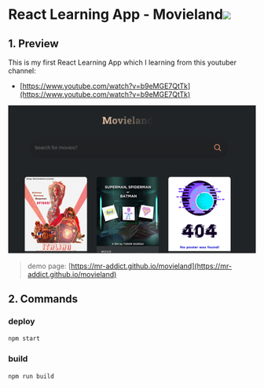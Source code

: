 <h1>React Learning App - Movieland<img src="https://github.com/MR-Addict/movieland/actions/workflows/pages.yml/badge.svg?branch=main"/>
</h1>

## 1. Preview

This is my first React Learning App which I learning from this youtuber channel:

- [https://www.youtube.com/watch?v=b9eMGE7QtTk](https://www.youtube.com/watch?v=b9eMGE7QtTk)

![preview](images/preview.png)

> demo page: [https://mr-addict.github.io/movieland](https://mr-addict.github.io/movieland)

## 2. Commands

### deploy

```bash
npm start
```

### build

```bash
npm run build 
```
